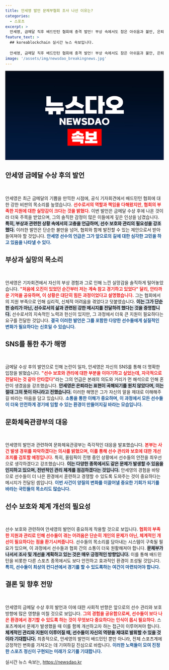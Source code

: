 ```yaml
---
title: 안세영 발언 문체부협회 조사 나선 이유는?
categories:
  - 스포츠
excerpt: >
  안세영, 금메달 직후 배드민턴 협회에 충격 발언! 부상 속에서도 참은 아쉬움과 불만, 은퇴 암시로 논란 확산. 문체부는 선수 보호를 위한 개선조치를 검토하겠다고 밝혀. 클릭하세요!
feature_text: >
  ## koreablockchain 실시간 뉴스 속보입니다.

  안세영, 금메달 직후 배드민턴 협회에 충격 발언! 부상 속에서도 참은 아쉬움과 불만, 은퇴 암시로 논란 확산. 문체부는 선수 보호를 위한 개선조치를 검토하겠다고 밝혀. 클릭하세요!
image: '/assets/img/newsdao_breakingnews.jpg'
---
```


<p><img src="/assets/img/newsdao_breakingnews.jpg" alt="koreablockchain 속보" /></p>

<h2 data-ke-size="size26">안세영 금메달 수상 후의 발언</h2>

<p data-ke-size="size16">&nbsp;</p>

<p>안세영은 최근 금메달의 기쁨을 만끽한 시점에, 공식 기자회견에서 배드민턴 협회에 대한 강한 비판의 목소리를 높였습니다. <b><span style="color: #ee2323;">선수로서의 역할과 책임을 다해왔지만, 협회의 부족한 지원에 대한 실망감이 크다는 것을 밝혔다.</span></b> 이번 발언은 금메달 수상 후에 나온 것이라 더욱 주목을 받았으며, 그의 솔직한 감정이 많은 이들에게 깊은 인상을 남겼습니다. <b><span style="background-color: #21538527;">특히, 부상과 관련한 상황 속에서의 고충을 언급하며, 선수 보호와 관리의 필요성을 강조했다.</span></b> 이러한 발언은 단순한 불만을 넘어, 협회와 함께 발전할 수 있는 제안으로서 받아들여져야 할 것입니다. <b><span style="color: #1a5490;">안세영 선수의 언급은 그가 앞으로의 길에 대한 심각한 고민을 하고 있음을 나타낼 수 있다.</span></b></p>

<h2 data-ke-size="size26">부상과 실망의 목소리</h2>

<p data-ke-size="size16">&nbsp;</p>

<p>안세영은 기자회견에서 자신의 부상 경험과 그로 인해 느낀 실망감을 솔직하게 털어놓았습니다. <b><span style="color: #ee2323;">"처음에 오진이 있었던 순간부터 저는 계속 참고 경기하고 있었다" 달리, 안타까운 기억을 공유하며, 이 상황은 대단히 힘든 과정이었다고 설명했습니다.</span></b> 그는 협회에서의 지원 부족으로 인해 심리적, 신체적 어려움을 겪었다고 덧붙였습니다. <b><span style="background-color: #21538527;">이는 그가 단순한 승리가 아닌, 선수로서의 삶과 관련된 강한 메시지를 전달하려 했다는 것을 증명합니다.</span></b> 선수로서의 지속적인 노력과 헌신이 있지만, 그 과정에서 더욱 큰 지원이 필요하다는 요구를 전달한 것입니다. <b><span style="color: #1a5490;">결국 이러한 발언은 그를 포함한 다양한 선수들에게 실질적인 변화가 필요하다는 신호일 수 있습니다.</span></b></p>

<h2 data-ke-size="size26">SNS를 통한 추가 해명</h2>

<p data-ke-size="size16">&nbsp;</p>

<p>금메달 수상 후의 발언으로 인해 논란이 일자, 안세영은 자신의 SNS를 통해 더 명확한 입장을 밝혔습니다. <b><span style="color: #ee2323;">"선수 보호와 관리에 대한 부분을 이야기하고 싶었는데, 자극적으로 전달되는 것 같아 안타깝다"</span></b>라는 그의 언급은 본래의 의도와 거리가 먼 해석으로 인해 혼란이 생겼음을 강조했습니다. <b><span style="background-color: #21538527;">안세영은 은퇴라는 표현이 곡해되기를 원치 않았다며, 이는 절대 그의 뜻이 아니라고 전했습니다.</span></b> 이러한 해명은 그가 자신의 말을 제대로 이해해주길 바라는 마음을 담고 있습니다. <b><span style="color: #1a5490;">소통을 통한 이해가 중요하며, 이 과정에서 모든 선수들이 더욱 안전하게 경기에 임할 수 있는 환경이 만들어지길 바라는 모습입니다.</span></b></p>

<h2 data-ke-size="size26">문화체육관광부의 대응</h2>

<p data-ke-size="size16">&nbsp;</p>

<p>안세영의 발언과 관련하여 문화체육관광부는 즉각적인 대응을 발표했습니다. <b><span style="color: #ee2323;">본부는 사건 발생 경위를 파악하겠다는 의사를 밝혔으며, 이를 통해 선수 관리와 보호에 대한 개선 조치를 검토할 예정입니다.</span></b> 특히, 올림픽이 진행 중인 상황에서 선수들의 안전을 최우선으로 생각하겠다고 강조했습니다. <b><span style="background-color: #21538527;">이는 다양한 종목에서도 같은 문제가 발생할 수 있음을 인지하고 있으며, 전반적인 관리 체계를 점검하겠다는 것입니다.</span></b> 안세영의 경험을 바탕으로 선수들이 더 나은 환경에서 훈련하고 경쟁할 수 있도록 도와주는 것이 중요하다는 메시지가 전달된 셈입니다. <b><span style="color: #1a5490;">이번 사건이 양질의 변화를 이끌어낼 중요한 기회가 되기를 바라는 국민들의 목소리도 많습니다.</span></b></p>

<h2 data-ke-size="size26">선수 보호와 체계 개선의 필요성</h2>

<p data-ke-size="size16">&nbsp;</p>

<p>선수 보호와 관련하여 안세영의 발언이 중요하게 작용할 것으로 보입니다. <b><span style="color: #ee2323;">협회의 부족한 지원과 관리로 인해 선수들이 겪는 어려움은 단순히 개인의 문제가 아닌, 체계적인 개선이 필요하다는 점을 환기시켜줍니다.</span></b> 선수들의 목소리를 담아내는 시스템이 구축될 필요가 있으며, 이 과정에서 선수들과 협회 간의 소통이 더욱 원활해져야 합니다. <b><span style="background-color: #21538527;">문체부가 나서서 조사 및 개선을 계획하고 있는 것은 매우 긍정적인 방향입니다.</span></b> 이를 통해 배드민턴을 비롯한 다른 스포츠 종목에서도 보다 안전하고 효과적인 환경이 조성될 것입니다. <b><span style="color: #1a5490;">특히, 선수들이 최상의 컨디션에서 경기를 할 수 있도록하는 여건이 마련되어야 합니다.</span></b></p>

<h2 data-ke-size="size26">결론 및 향후 전망</h2>

<p data-ke-size="size16">&nbsp;</p>

<p>안세영의 금메달 수상 후의 발언과 이에 대한 사회적 반향은 앞으로의 선수 관리와 보호 방향에 많은 영향을 미칠 것으로 보입니다. <b><span style="color: #ee2323;">그의 경험을 공유함으로써, 선수들이 보다 나은 환경에서 경기할 수 있도록 하는 것이 무엇보다 중요하다는 인식이 몹시 필요하다.</span></b> 스포츠계에서 문제가 발생했을 때 이를 함께 개선하고자 하는 접근이 이루어져야 합니다. <b><span style="background-color: #21538527;">체계적인 관리와 지원이 이루어질 때, 선수들이 자신의 역량을 제대로 발휘할 수 있을 것이라 기대합니다.</span></b> 최종적으로, 안세영의 발언이 배드민턴 뿐만 아니라, 전체 스포츠계에 긍정적인 변화를 가져오는 데 기여하길 진심으로 바랍니다. <b><span style="color: #1a5490;">이러한 노력들이 모여 진정한 스포츠 정신이 구현되는 미래가 오기를 기대합니다.</span></b></p>
실시간 뉴스 속보는, <a href="https://newsdao.kr" rel="dofollow">https://newsdao.kr</a>


